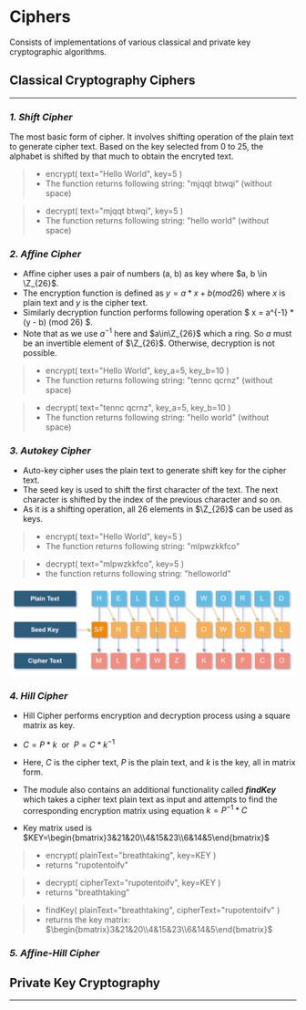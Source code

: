 # Ciphers

Consists of implementations of various classical and private key cryptographic algorithms.

## Classical Cryptography Ciphers

---

### ___1. Shift Cipher___

The most basic form of cipher. It involves shifting operation of the plain text to generate cipher text. Based on the key selected from 0 to 25, the alphabet is shifted by that much to obtain the encryted text.

> - encrypt( text="Hello World", key=5 )  
> - The function returns following string: "mjqqt btwqi" (without space)

> - decrypt( text="mjqqt btwqi", key=5 )  
> - The function returns following string: "hello world" (without space)

### ___2. Affine Cipher___

- Affine cipher uses a pair of numbers (a, b) as key where $a, b \in \Z_{26}$.
- The encryption function is defined as $y = a*x + b (mod 26)$ where $x$ is plain text and $y$ is the cipher text.
- Similarly decryption function performs following operation $ x = a^{-1} * (y - b) (mod 26) $.
- Note that as we use $a^{-1}$ here and $a\in\Z_{26}$ which a ring. So $a$ must be an invertible element of $\Z_{26}$. Otherwise, decryption is not possible.

> - encrypt( text="Hello World", key_a=5, key_b=10 )  
> - The function returns following string: "tennc qcrnz" (without space)

> - decrypt( text="tennc qcrnz", key_a=5, key_b=10 )  
> - The function returns following string: "hello world" (without space)

### ___3. Autokey Cipher___

- Auto-key cipher uses the plain text to generate shift key for the cipher text.
- The seed key is used to shift the first character of the text. The next character is shifted by the index of the previous character and so on.
- As it is a shifting operation, all 26 elements in $\Z_{26}$ can be used as keys.

> - encrypt( text="Hello World", key=5 )
> - The function returns following string: "mlpwzkkfco"

> - decrypt( text="mlpwzkkfco", key=5 )
> - the function returns following string: "helloworld"

 ![AutoKey Encryption Process](AutoKeyEncryption.png)

### ___4. Hill Cipher___

- Hill Cipher performs encryption and decryption process using a square matrix as key.
- $C = P*k$ &nbsp;or&nbsp; $P = C*k^{-1}$
- Here, $C$ is the cipher text, $P$ is the plain text, and $k$ is the key, all in matrix form.
- The module also contains an additional functionality called ___findKey___ which takes a cipher text plain text as input and attempts to find the corresponding encryption matrix using equation $k = P^{-1}*C$
  
- Key matrix used is $KEY=\begin{bmatrix}3&21&20\\4&15&23\\6&14&5\end{bmatrix}$

> - encrypt( plainText="breathtaking", key=KEY )
> - returns "rupotentoifv"

> - decrypt( cipherText="rupotentoifv", key=KEY )
> - returns "breathtaking"

> - findKey( plainText="breathtaking", cipherText="rupotentoifv" )
> - returns the key matrix: $\begin{bmatrix}3&21&20\\4&15&23\\6&14&5\end{bmatrix}$  

### ___5. Affine-Hill Cipher___

## Private Key Cryptography

---
